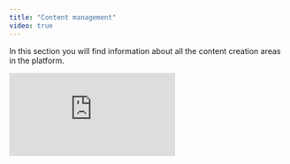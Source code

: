 ```yaml
---
title: "Content management"
video: true
---
```


In this section you will find information about all the content creation
areas in the platform.

<div class="aspect-w-16 aspect-h-9">
  <iframe src="https://www.youtube.com/embed/tBqtnFOfRYY" frameborder="0" allow="accelerometer; autoplay; clipboard-write; encrypted-media; gyroscope; picture-in-picture" allowfullscreen></iframe>
</div>
